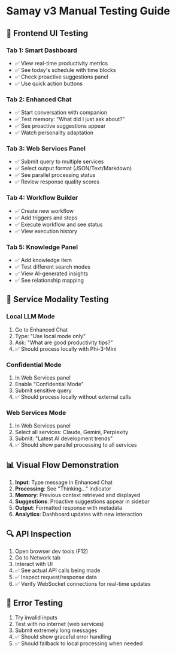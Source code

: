 # Samay v3 Manual Testing Guide

## 🎯 Frontend UI Testing

### Tab 1: Smart Dashboard
- ✅ View real-time productivity metrics
- ✅ See today's schedule with time blocks  
- ✅ Check proactive suggestions panel
- ✅ Use quick action buttons

### Tab 2: Enhanced Chat
- ✅ Start conversation with companion
- ✅ Test memory: "What did I just ask about?"
- ✅ See proactive suggestions appear
- ✅ Watch personality adaptation

### Tab 3: Web Services Panel  
- ✅ Submit query to multiple services
- ✅ Select output format (JSON/Text/Markdown)
- ✅ See parallel processing status
- ✅ Review response quality scores

### Tab 4: Workflow Builder
- ✅ Create new workflow
- ✅ Add triggers and steps
- ✅ Execute workflow and see status
- ✅ View execution history

### Tab 5: Knowledge Panel
- ✅ Add knowledge item
- ✅ Test different search modes
- ✅ View AI-generated insights
- ✅ See relationship mapping

## 🔄 Service Modality Testing

### Local LLM Mode
1. Go to Enhanced Chat
2. Type: "Use local mode only"
3. Ask: "What are good productivity tips?"
4. ✅ Should process locally with Phi-3-Mini

### Confidential Mode  
1. In Web Services panel
2. Enable "Confidential Mode"
3. Submit sensitive query
4. ✅ Should process locally without external calls

### Web Services Mode
1. In Web Services panel
2. Select all services: Claude, Gemini, Perplexity
3. Submit: "Latest AI development trends"
4. ✅ Should show parallel processing to all services

## 📊 Visual Flow Demonstration

1. **Input**: Type message in Enhanced Chat
2. **Processing**: See "Thinking..." indicator
3. **Memory**: Previous context retrieved and displayed
4. **Suggestions**: Proactive suggestions appear in sidebar
5. **Output**: Formatted response with metadata
6. **Analytics**: Dashboard updates with new interaction

## 🔍 API Inspection

1. Open browser dev tools (F12)
2. Go to Network tab
3. Interact with UI
4. ✅ See actual API calls being made
5. ✅ Inspect request/response data
6. ✅ Verify WebSocket connections for real-time updates

## 🧪 Error Testing

1. Try invalid inputs
2. Test with no internet (web services)
3. Submit extremely long messages
4. ✅ Should show graceful error handling
5. ✅ Should fallback to local processing when needed
